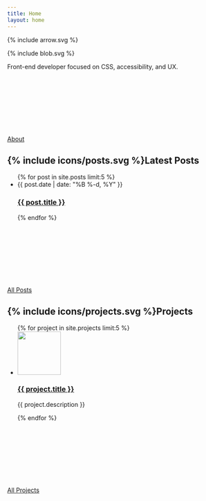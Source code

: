 ```yaml
---
title: Home
layout: home
---
```


{% include arrow.svg %}
<div class="contain">
	<div class="intro">
		<div class="blob-container">
			{% include blob.svg %}
		</div>
		<p>Front-end developer focused on CSS, accessibility, and UX.</p>
		<a class="more" href="/about">About<svg class="more-icon"><use xlink:href="#arrow"></use></svg></a>
	</div>
	<div class="home-posts">
		<h2>{% include icons/posts.svg %}Latest Posts</h2>
		<div class="home-post-list">
			<ul class="post-list">
				{% for post in site.posts limit:5 %}
				<li>
					<span class="post-meta">{{ post.date | date: "%B %-d, %Y" }}</span>
					<h3 class="post-title">
						<a class="post-link" href="{{ post.url | prepend: site.baseurl }}">{{ post.title }}</a>
					</h3>
				</li>
				{% endfor %}
			</ul>
			<a class="more" href="/posts">All Posts<svg class="more-icon"><use xlink:href="#arrow"></use></svg></a>
		</div>
	</div>
	<div class="home-projects">
		<h2>{% include icons/projects.svg %}Projects</h2>
		<div class="home-project-list">
			<ul class="project-list">
				{% for project in site.projects limit:5 %}
				<li>
					<img class="project-image" src="img/projects/{{ project.icon }}" width="100" height="100" alt="">
					<div class="project-info">
						<h3 class="project-title">
							<a class="project-link" href="{{ project.external_url | prepend: site.baseurl }}">{{ project.title }}</a>
						</h3>
						<p class="project-desc">{{ project.description }}</p>
					</div>
				</li>
				{% endfor %}
			</ul>
			<a class="more" href="/projects">All Projects<svg class="more-icon"><use xlink:href="#arrow"></use></svg></a>
		</div>
	</div>
</div>